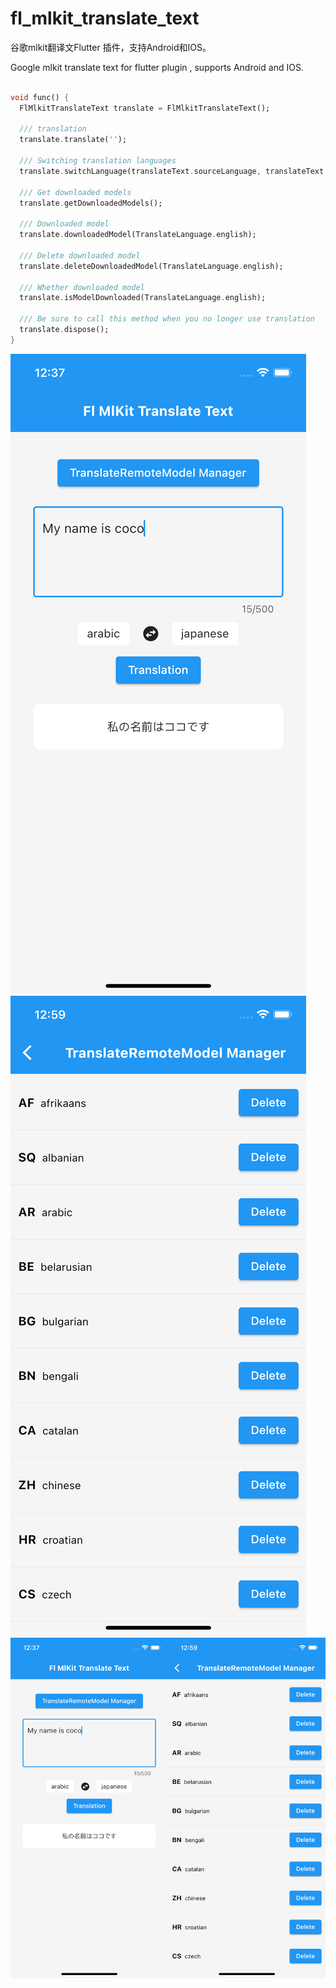 # fl_mlkit_translate_text

谷歌mlkit翻译文Flutter 插件，支持Android和IOS。

Google mlkit translate text for flutter plugin , supports Android and IOS.

```dart

void func() {
  FlMlkitTranslateText translate = FlMlkitTranslateText();

  /// translation
  translate.translate('');

  /// Switching translation languages
  translate.switchLanguage(translateText.sourceLanguage, translateText.targetLanguage);

  /// Get downloaded models
  translate.getDownloadedModels();

  /// Downloaded model
  translate.downloadedModel(TranslateLanguage.english);

  /// Delete downloaded model
  translate.deleteDownloadedModel(TranslateLanguage.english);

  /// Whether downloaded model
  translate.isModelDownloaded(TranslateLanguage.english);

  /// Be sure to call this method when you no longer use translation
  translate.dispose();
}

```
![](https://github.com/Wayaer/fl_mlkit_translate_text/raw/main/res/translate.png) ![](https://github.com/Wayaer/fl_mlkit_translate_text/raw/main/res/manager.png)
<img src="https://github.com/Wayaer/fl_mlkit_translate_text/blob/main/res/translate.png" width="50%"><img src="https://github.com/Wayaer/fl_mlkit_translate_text/blob/main/res/manager.png" width="50%">
